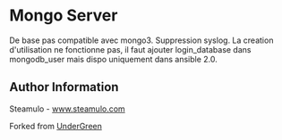 Mongo Server
============

De base pas compatible avec mongo3. Suppression syslog. La creation d'utilisation ne fonctionne pas, il
faut ajouter login_database dans mongodb_user mais dispo uniquement dans ansible 2.0.

Author Information
------------------

Steamulo - www.steamulo.com

Forked from [UnderGreen](https://github.com/UnderGreen/ansible-role-mongodb)
